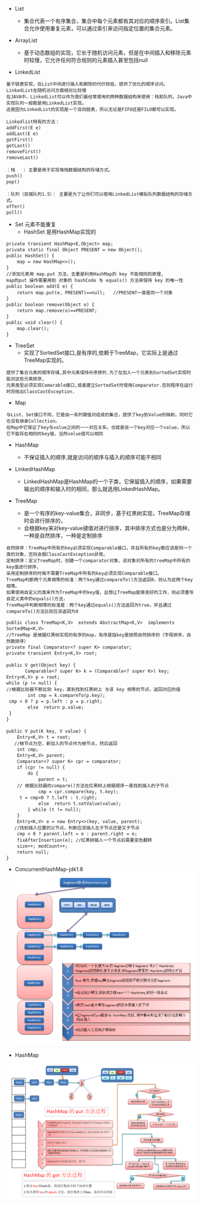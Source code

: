 - List
    - 集合代表一个有序集合，集合中每个元素都有其对应的顺序索引。List集合允许使用重复元素，可以通过索引来访问指定位置的集合元素。

- ArrayList
    - 基于动态数组的实现，它长于随机访问元素，但是在中间插入和移除元素时较慢，它允许任何符合规则的元素插入甚至包括null

- LinkedList
```
基于链表实现，在List中间进行插入和删除的代价较低，提供了优化的顺序访问。LinkedList在随机访问方面相对比较慢
在JAVA中，LinkedList可以作为我们最经常使用的两种数据结构来使用：栈和队列。Java中实现队列一般都是用LinkedList实现。
这是因为LinkedList的实现是一个双向链表，所以无论是FIFO还是FILO都可以实现。

Linkedlist特有的方法：
addFirst(E e) 
addLast(E e) 
getFirst() 
getLast() 
removeFirst() 
removeLast() 

：栈   : 主要是用于实现堆栈数据结构的存储方式。
push() 
pop()

：队列（双端队列1.5）： 主要是为了让你们可以使用LinkedList模拟队列数据结构的存储方式。
offer()
poll()

```

- Set 元素不能重复
    - HashSet 是用HashMap实现的
```
private transient HashMap<E,Object> map;
private static final Object PRESENT = new Object();
public HashSet() {
    map = new HashMap<>();
}
//添加元素用 map.put 方法，去重是利用HashMap的 key 不能相同的原理,
map的put 操作需要用到 对象的 hashCode 与 equals() 方法来保持 key 的唯一性
public boolean add(E e) {
    return map.put(e, PRESENT)==null;	//PRESENT一直是同一个对象
}
public boolean remove(Object o) {
    return map.remove(o)==PRESENT;
}
public void clear() {
    map.clear();
}
```

- TreeSet 
    - 实现了SortedSet接口,是有序的,依赖于TreeMap，它实际上是通过TreeMap实现的。
```
提供了集合元素的顺序存储,其中元素保持升序排列.为了在加入一个元素到SortedSet实现时能对这些元素排序,
元素类型必须实现Comarable接口,或者建立SortedSet时使用Comparator.否则程序在运行时将抛出ClassCastException.
```

- Map
```
与List、Set接口不同，它是由一系列键值对组成的集合，提供了key到Value的映射。同时它也没有继承Collection。
在Map中它保证了key与value之间的一一对应关系。也就是说一个key对应一个value，所以它不能存在相同的key值，当然value值可以相同
```

- HashMap
    - 不保证插入的顺序,就是访问的顺序与插入的顺序可能不相同

- LinkedHashMap
    - LinkedHashMap是HashMap的一个子类，它保留插入的顺序，如果需要输出的顺序和输入时的相同，那么就选用LinkedHashMap。

- TreeMap
    - 是一个有序的key-value集合，非同步，基于红黑树实现，TreeMap存储时会进行排序的，
    - 会根据key来对key-value键值对进行排序，其中排序方式也是分为两种，一种是自然排序，一种是定制排序
    
```
自然排序：TreeMap中所有的key必须实现Comparable接口，并且所有的key都应该是同一个类的对象，否则会报ClassCastException异常。
定制排序：定义TreeMap时，创建一个comparator对象，该对象对所有的treeMap中所有的key值进行排序，
采用定制排序的时候不需要TreeMap中所有的key必须实现Comparable接口。
TreeMap判断两个元素相等的标准：两个key通过compareTo()方法返回0，则认为这两个key相等。
如果使用自定义的类来作为TreeMap中的key值，且想让TreeMap能够良好的工作，则必须重写自定义类中的equals()方法，
TreeMap中判断相等的标准是：两个key通过equals()方法返回为true，并且通过compareTo()方法比较应该返回为0
```


```
public class TreeMap<K,V>  extends AbstractMap<K,V>  implements SortedMap<K,V>
//TreeMap 是根据红黑树实现的有序的map，有序是指key是按照自然排序的（字母排序，自然数排序）
private final Comparator<? super K> comparator;
private transient Entry<K,V> root;

public V get(Object key) {
       Comparable<? super K> k = (Comparable<? super K>) key;
Entry<K,V> p = root;
while (p != null) {
//根据比较器不断比较 key，直到找到红黑树上 与该 key 相等的节点，返回对应的值
    	int cmp = k.compareTo(p.key);
 cmp < 0 ? p = p.left : p = p.right;
    	else  return p.value;
 }
}

public V put(K key, V value) {
    Entry<K,V> t = root;
   //根节点为空，新加入的节点作为根节点，然后返回
    int cmp;
    Entry<K,V> parent;
    Comparator<? super K> cpr = comparator;
    if (cpr != null) {
        do {
            parent = t;
    // 根据比较器的compare()方法在红黑树上根据顺序一直找到插入的子节点
            cmp = cpr.compare(key, t.key);
     t = cmp<0 ? t.left : t.right;
            else  return t.setValue(value);
        } while (t != null);
    }
    Entry<K,V> e = new Entry<>(key, value, parent);
   //找到插入位置的父节点，判断应该插入左子节点还是又子节点
    cmp < 0 ? parent.left = e : parent.right = e;
    fixAfterInsertion(e); //红黑树插入一个节点后需要变色翻转
    size++; modCount++;
    return null;
}
```

- ConcurrentHashMap-jdk1.8
![ConcurrentHashMap](https://github.com/caesar-empereur/read-book/blob/master/photo/ConcurrentHashMap-1.8.png)

- HashMap

![HashMap](https://github.com/caesar-empereur/read-book/blob/master/photo/HashMap.png)
